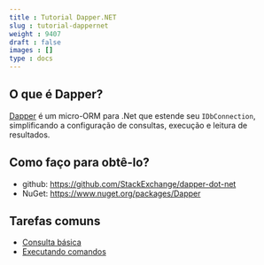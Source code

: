 ```yaml
---
title : Tutorial Dapper.NET
slug : tutorial-dappernet
weight : 9407
draft : false
images : []
type : docs
---
```


## O que é Dapper?

[Dapper][1] é um micro-ORM para .Net que estende seu `IDbConnection`, simplificando a configuração de consultas, execução e leitura de resultados.

## Como faço para obtê-lo?

- github: https://github.com/StackExchange/dapper-dot-net
- NuGet: https://www.nuget.org/packages/Dapper

## Tarefas comuns

- [Consulta básica](https://www.wikiod.com/pt/dapper/consulta-basica)
- [Executando comandos](https://www.wikiod.com/pt/dapper/executando-comandos)


[1]: http://stackexchange.github.io/dapper-dot-net/


